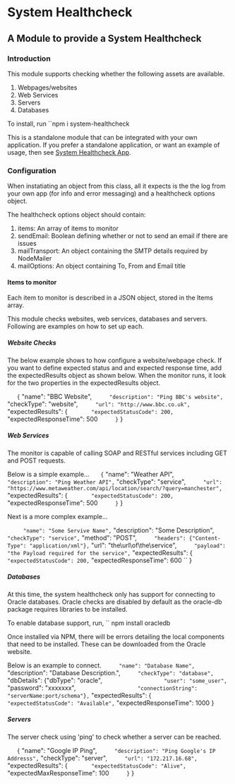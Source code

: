 # System Healthcheck

## A Module to provide a System Healthcheck

### Introduction
This module supports checking whether the following assets are available.

1. Webpages/websites
2. Web Services
3. Servers
4. Databases

To install, run
``npm i system-healthcheck

This is a standalone module that can be integrated with your own application.  If you prefer a standalone
application, or want an example of usage, then see [System Healthcheck App](https://github.com/ChrisHAdams/system-healthcheck-app).

### Configuration
When instatiating an object from this class, all it expects is the the log from your own app (for info and error messaging) and a healthcheck options object.

The healthcheck options object should contain:
1. items: An array of items to monitor
2. sendEmail: Boolean defining whether or not to send an email if there are issues
3. mailTransport: An object containing the SMTP details required by NodeMailer
4. mailOptions: An object containing To, From and Email title

#### Items to monitor
Each item to monitor is described in a JSON object, stored in the Items array.

This module checks websites, web services, databases and servers.  Following are examples on how to set up each.

##### Website Checks

The below example shows to how configure a website/webpage check.  If you want to define expected status and and expected response time, add the expectedResults object as shown below. When the monitor runs, it look for the two properties in the expectedResults object.

``    {
``      "name": "BBC Website",
``      "description": "Ping BBC's website",
``      "checkType": "website",
``      "url": "http://www.bbc.co.uk",
``      "expectedResults": {
``        "expectedStatusCode": 200,
``        "expectedResponseTime": 500
``      }
``    }

##### Web Services
The monitor is capable of calling SOAP and RESTful services including GET and POST requests.

Below is a simple example...
``    {
``      "name": "Weather API",
``      "description": "Ping Weather API",
``      "checkType": "service",
``      "url": "https://www.metaweather.com/api/location/search/?query=manchester",
``      "expectedResults": {
``        "expectedStatusCode": 200,
``        "expectedResponseTime": 500
``      }
``    }

Next is a more complex example...

``      "name": "Some Servive Name",
``      "description": "Some Description",
``      "checkType": "service",
``      "method": "POST",
``      "headers": {"Content-Type": "application/xml"},
``      "url": "the\url\of\the\service",
``      "payload": "the Payload required for the service",
``      "expectedResults": {
``        "expectedStatusCode": 200,
``        "expectedResponseTime": 600
``      }

##### Databases
At this time, the system healthcheck only has support for connecting to Oracle databases.  Oracle checks are disabled by default as the oracle-db package requires libraries to be installed.

To enable database support, run,
`` npm install oracledb

Once installed via NPM, there will be errors detailing the local components that need to be installed.  These
can be downloaded from the Oracle website.



Below is an example to connect.
``      "name": "Database Name",
``      "description": "Database Description.",
``      "checkType": "database",
``      "dbDetails": {"dbType": "oracle",
``                    "user": "some_user",
``                    "password": "xxxxxxx",
``                    "connectionString": "serverName:port/schema"},
``      "expectedResults": {
``        "expectedStatusCode": "Available",
``        "expectedResponseTime": 1000 }


##### Servers
The server check using 'ping' to check whether a server can be reached.

``    {
``      "name": "Google IP Ping",
``      "description": "Ping Google's IP Addresss",
``      "checkType": "server",
``      "url": "172.217.16.68",
``      "expectedResults": {
``        "expectedStatusCode": "Alive",
``        "expectedMaxResponseTime": 100
``      }
``    }